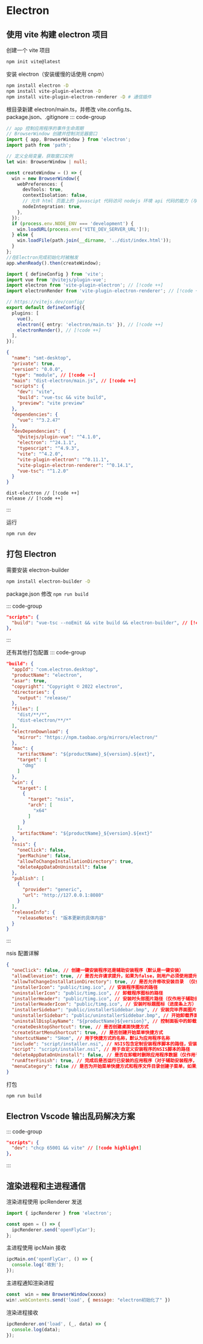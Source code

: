 # Electron

## 使用 vite 构建 electron 项目

创建一个 vite 项目

```bash
npm init vite@latest
```

安装 electron（安装缓慢的话使用 cnpm）

```bash
npm install electron -D
npm install vite-plugin-electron -D
npm install vite-plugin-electron-renderer -D # 通信插件
```

根目录新建 electron/main.ts，并修改 vite.config.ts、package.json、.gitignore
::: code-group

```typescript [electron/main.ts]
// app 控制应用程序的事件生命周期
// BrowserWindow 创建并控制浏览器窗口
import { app, BrowserWindow } from 'electron';
import path from 'path';

// 定义全局变量，获取窗口实例
let win: BrowserWindow | null;

const createWindow = () => {
  win = new BrowserWindow({
    webPreferences: {
      devTools: true,
      contextIsolation: false,
      // 允许 html 页面上的 javascipt 代码访问 nodejs 环境 api 代码的能力（与 node 集成的意思）
      nodeIntegration: true,
    },
  });
  if (process.env.NODE_ENV === 'development') {
    win.loadURL(process.env['VITE_DEV_SERVER_URL']!);
  } else {
    win.loadFile(path.join(__dirname, '../dist/index.html'));
  }
};
//在Electron完成初始化时被触发
app.whenReady().then(createWindow);
```

```typescript [vite.config.ts]
import { defineConfig } from 'vite';
import vue from '@vitejs/plugin-vue';
import electron from 'vite-plugin-electron'; // [!code ++]
import electronRender from 'vite-plugin-electron-renderer'; // [!code ++]

// https://vitejs.dev/config/
export default defineConfig({
  plugins: [
    vue(),
    electron({ entry: 'electron/main.ts' }), // [!code ++]
    electronRender(), // [!code ++]
  ],
});
```

```json [package.json]
{
  "name": "smt-desktop",
  "private": true,
  "version": "0.0.0",
  "type": "module", // [!code --]
  "main": "dist-electron/main.js", // [!code ++]
  "scripts": {
    "dev": "vite",
    "build": "vue-tsc && vite build",
    "preview": "vite preview"
  },
  "dependencies": {
    "vue": "^3.2.47"
  },
  "devDependencies": {
    "@vitejs/plugin-vue": "^4.1.0",
    "electron": "^24.1.1",
    "typescript": "^4.9.3",
    "vite": "^4.2.0",
    "vite-plugin-electron": "^0.11.1",
    "vite-plugin-electron-renderer": "^0.14.1",
    "vue-tsc": "^1.2.0"
  }
}
```

```[.gitignore]
dist-electron // [!code ++]
release // [!code ++]
```

:::

运行

```bash
npm run dev
```

## 打包 Electron

需要安装 electron-builder

```bash
npm install electron-builder -D
```

package.json 修改 `npm run build`

::: code-group

```json [package.json]
"scripts": {
  "build": "vue-tsc --noEmit && vite build && electron-builder", // [!code highlight]
},
```

:::

还有其他打包配置
::: code-group

```json [package.json]
"build": {
  "appId": "com.electron.desktop",
  "productName": "electron",
  "asar": true,
  "copyright": "Copyright © 2022 electron",
  "directories": {
    "output": "release/"
  },
  "files": [
    "dist/**/*",
    "dist-electron/**/*"
  ],
  "electronDownload": {
    "mirror": "https://npm.taobao.org/mirrors/electron/"
  },
  "mac": {
    "artifactName": "${productName}_${version}.${ext}",
    "target": [
      "dmg"
    ]
  },
  "win": {
    "target": [
      {
        "target": "nsis",
        "arch": [
          "x64"
        ]
      }
    ],
    "artifactName": "${productName}_${version}.${ext}"
  },
  "nsis": {
    "oneClick": false,
    "perMachine": false,
    "allowToChangeInstallationDirectory": true,
    "deleteAppDataOnUninstall": false
  },
  "publish": [
    {
      "provider": "generic",
      "url": "http://127.0.0.1:8080"
    }
  ],
  "releaseInfo": {
    "releaseNotes": "版本更新的具体内容"
  }
}
```

:::

nsis 配置详解

```json
{
  "oneClick": false, // 创建一键安装程序还是辅助安装程序（默认是一键安装）
  "allowElevation": true, // 是否允许请求提升，如果为false，则用户必须使用提升的权限重新启动安装程序 （仅作用于辅助安装程序）
  "allowToChangeInstallationDirectory": true, // 是否允许修改安装目录 （仅作用于辅助安装程序）
  "installerIcon": "public/timg.ico", // 安装程序图标的路径
  "uninstallerIcon": "public/timg.ico", // 卸载程序图标的路径
  "installerHeader": "public/timg.ico", // 安装时头部图片路径（仅作用于辅助安装程序）
  "installerHeaderIcon": "public/timg.ico", // 安装时标题图标（进度条上方）的路径（仅作用于一键安装程序）
  "installerSidebar": "public/installerSiddebar.bmp", // 安装完毕界面图片的路径，图片后缀.bmp，尺寸164*314 （仅作用于辅助安装程序）
  "uninstallerSidebar": "public/uninstallerSiddebar.bmp", // 开始卸载界面图片的路径，图片后缀.bmp，尺寸164*314 （仅作用于辅助安装程序）
  "uninstallDisplayName": "${productName}${version}", // 控制面板中的卸载程序显示名称
  "createDesktopShortcut": true, // 是否创建桌面快捷方式
  "createStartMenuShortcut": true, // 是否创建开始菜单快捷方式
  "shortcutName": "SHom", // 用于快捷方式的名称，默认为应用程序名称
  "include": "script/installer.nsi", // NSIS包含定制安装程序脚本的路径，安装过程中自行调用  (可用于写入注册表 开机自启动等操作)
  "script": "script/installer.nsi", // 用于自定义安装程序的NSIS脚本的路径
  "deleteAppDataOnUninstall": false, // 是否在卸载时删除应用程序数据（仅作用于一键安装程序）
  "runAfterFinish": true, // 完成后是否运行已安装的应用程序（对于辅助安装程序，应删除相应的复选框）
  "menuCategory": false // 是否为开始菜单快捷方式和程序文件目录创建子菜单，如果为true，则使用公司名称
}
```

打包

```bash
npm run build
```

## Electron Vscode 输出乱码解决方案

::: code-group

```json [package.json]
"scripts": {
  "dev": "chcp 65001 && vite" // [!code highlight]
},
```

:::

## 渲染进程和主进程通信

渲染进程使用 ipcRenderer 发送

```javascript
import { ipcRenderer } from 'electron';

const open = () => {
  ipcRenderer.send('openFlyCar');
};
```

主进程使用 ipcMain 接收

```javascript
ipcMain.on('openFlyCar', () => {
  console.log('收到');
});
```

主进程通知渲染进程

```javascript
const  win = new BrowserWindow(xxxxx)
win!.webContents.send('load', { message: "electron初始化了" })
```

渲染进程接收

```javascript
ipcRenderer.on('load', (_, data) => {
  console.log(data);
});
```
